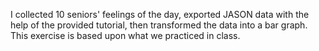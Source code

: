 I collected 10 seniors' feelings of the day, exported JASON data with the help of the provided tutorial, then transformed the data into a bar graph. This exercise is based upon what we practiced in class.
